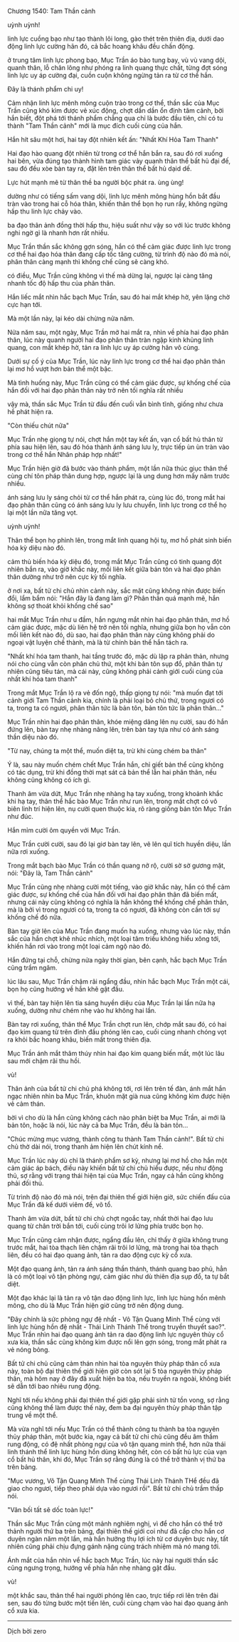 




Chương 1540: Tam Thần cảnh


uỳnh uỳnh!

linh lực cuồng bạo như tạo thành lôi long, gào thét trên thiên địa, dưới dao động linh lực cường hãn đó, cả bắc hoang khâu đều chấn động.

ở trung tâm linh lực phong bạo, Mục Trần áo bào tung bay, vù vù vang dội, quanh thân, lỗ chân lông như phóng ra linh quang thực chất, từng đợt sóng linh lực uy áp cường đại, cuồn cuộn không ngừng tản ra từ cơ thể hắn.

Đây là thánh phẩm chi uy!

Cảm nhận linh lực mênh mông cuộn trào trong cơ thể, thần sắc của Mục Trần cũng khó kìm được vẻ xúc động, chợt dần dần ổn định tâm cảnh, bời hắn biết, đột phá tới thánh phẩm chẳng qua chỉ là bước đầu tiên, chỉ có tu thành "Tam Thần cảnh" mới là mục đích cuối cùng của hắn.

Hắn hít sâu một hơi, hai tay đột nhiên kết ấn: "Nhất Khí Hỏa Tam Thanh"

Hai đạo hào quang đột nhiên từ trong cơ thể hắn bắn ra, sau đó rơi xuống hai bên, vừa đúng tạo thành hình tam giác vảy quanh thân thể bất hủ đại đế, sau đó đều xòe bàn tay ra, đặt lên trên thân thể bất hủ dạid dế.

Lực hút mạnh mẽ từ thân thề ba người bộc phát ra. ùng ùng!

dường như có tiếng sấm vang dội, linh lực mênh mông hùng hồn bắt đầu tràn vào trong hai cỗ hóa thân, khiến thân thể bọn họ run rẩy, không ngừng hấp thu linh lực chảy vào.

ba đạo thân ảnh đồng thời hấp thu, hiệu suất như vậy so với lúc trước không nghi ngờ gì là nhanh hơn rất nhiều.

Mục Trần thần sắc không gợn sóng, hắn có thể cảm giác được linh lực trong cơ thể hai đạo hóa thân đang cấp tốc tăng cường, từ trình độ nào đó mà nói, phân thân càng mạnh thì khống chế cũng sẽ càng khó.

có điều, Mục Trần cũng không vì thế mà dừng lại, ngược lại càng tăng nhanh tốc độ hấp thu của phân thân.

Hắn liếc mắt nhìn hắc bạch Mục Trần, sau đó hai mắt khép hờ, yên lặng chờ cực hạn tới.

Mà một lần này, lại kéo dài chừng nửa năm.

Nửa năm sau, một ngày, Mục Trần mở hai mắt ra, nhìn về phía hai đạo phân thân, lúc này quanh người hai đạo phân thân tràn ngập kinh khủng linh quang, con mắt khép hờ, tản ra linh lực uy áp cường hãn vô cùng.

Dưới sự cố ý của Mục Trần, lúc này linh lực trong cơ thể hai đạo phân thân lại mơ hồ vượt hơn bản thể một bậc.

Mà tình huống này, Mục Trần cũng có thể cảm giác được, sự khống chế của hắn đối với hai đạo phân thân này trở nên tối nghĩa rất nhiều

vậy mà, thần sắc Mục Trần từ đầu đến cuối vẫn bình tĩnh, giống như chưa hề phát hiện ra.

"Còn thiếu chút nữa"

Mục Trần nhẹ giọng tự nói, chợt hắn một tay kết ấn, vạn cổ bất hủ thân từ phía sau hiện lẽn, sau đó hóa thành ánh sáng lưu ly, trực tiếp ùn ùn tràn vào trong cơ thể hắn Nhân pháp hợp nhất!"

Mục Trần hiện giờ đã bước vào thánh phẩm, một lần nữa thúc giục thân thể cùng chí tôn pháp thân dung hợp, ngược lại là ung dung hơn mấy năm trước nhiều.

ánh sáng lưu ly sáng chỏi từ cơ thể hắn phát ra, cùng lúc đó, trong mắt hai đạo phân thân cũng có ánh sáng lưu ly lưu chuyển, linh lực trong cơ thể họ lại một lần nữa tăng vọt.

uỳnh uỳnh!

Thân thể bọn họ phình lên, trong mắt linh quang hội tụ, mơ hồ phát sinh biến hóa kỳ diệu nào đó.

cảm thủ biến hóa kỳ diệu đó, trong mắt Mục Trần cũng có tinh quang đột nhiên bắn ra, vào giờ khắc này, mối liên kết giữa bản tôn và hai đạo phân thân dường như trở nên cực kỳ tối nghĩa.

ở nơi xa, bất tử chi chủ nhìn cảnh này, sắc mặt cũng không nhịn được biến đổi, lẩm bẩm nói: "Hắn đây là đang làm gì? Phân thân quá mạnh mẽ, hắn không sợ thoát khỏi khống chế sao"

hai mắt Mục Trần như u đầm, hắn ngưng mắt nhìn hai đạo phân thân, mơ hồ cảm giác được, mặc dù liên hệ trở nên tối nghĩa, nhưng giữa bọn họ vẫn còn mối liên kết nào đó, dù sao, hai đạo phân thân này cũng không phải do ngoại vật luyện chế thành, mà là từ chính bản thể hắn tách ra.

"Nhất khí hóa tam thanh, hai tầng trước đó, mặc dù lập ra phân thản, nhưng nói cho cùng vẫn còn phân chủ thứ, một khi bản tôn sụp đổ, phân thân tự nhiên cũng tiêu tán, mà cái này, cũng không phải cảnh giới cuối cùng của nhất khí hóa tam thanh"

Trong mắt Mục Trần lộ ra vẻ đốn ngộ, thấp giọng tự nói: "mà muốn đạt tới cảnh giới Tam Thần cảnh kia, chính là phải loại bỏ chủ thứ, trong ngươi có ta, trong ta có ngươi, phân thân tức là bản tôn, bản tôn tức là phân thân..."

Mục Trần nhìn hai đạo phân thân, khóe miệng dâng lên nụ cười, sau đó hắn đứng lên, bàn tay nhẹ nhàng nâng lên, trên bàn tay tựa như có ánh sáng thần diệu nào đó.

"Từ nay, chúng ta một thể, muốn diệt ta, trừ khi cùng chém ba thân"

Ý là, sau này muốn chém chết Mục Trần hắn, chỉ giết bản thể cũng không có tác dụng, trừ khi đồng thời mạt sát cả bản thể lẫn hai phân thân, nếu không cũng không có ích gì.

Thanh âm vừa dứt, Mục Trần nhẹ nhàng hạ tay xuống, trong khoảnh khắc khi hạ tay, thân thể hắc bào Mục Trần như run lên, trong mắt chợt có vô biên linh trí hiện lên, nụ cười quen thuộc kia, rõ ràng giống bản tôn Mục Trần như đúc.

Hắn mỉm cười ôm quyền với Mục Trần.

Mục Trần cười cười, sau đó lại giơ bàn tay lên, vẽ lên quĩ tích huyền diệu, lần nữa rơi xuống.

Trong mắt bạch bào Mục Trần có thần quang nở rộ, cười sờ sờ gương mặt, nói: "Đây là, Tam Thần cảnh"

Mục Trần cũng nhẹ nhàng cười một tiếng, vào giờ khắc này, hắn có thể cảm giác được, sự khống chế của hắn đối với hai đạo phân thân đã biến mất, nhưng cái này cũng không có nghĩa là hắn không thể khống chế phân thân, mà là bởi vì trong ngươi có ta, trong ta có ngươi, đã không còn cần tới sự khống chế đó nữa.

Bàn tay giờ lên của Mục Trần đang muốn hạ xuống, nhưng vào lúc này, thần sắc của hắn chợt khẽ nhúc nhích, một loại tâm triều không hiểu xông tới, khiến hắn rơi vào trong một loại cảm ngộ nào đó.

Hắn đứng tại chỗ, chừng nửa ngày thời gian, bên cạnh, hắc bạch Mục Trần cũng trầm ngâm.

lúc lâu sau, Mục Trần chậm rãi ngẩng đầu, nhìn hắc bạch Mục Trần một cái, bọn họ cũng hướng về hắn khẽ gật đầu.

vì thế, bàn tay hiện lên tia sáng huyền diệu của Mục Trần lại lần nữa hạ xuống, dường như chém nhẹ vào hư không hai lần.

Bàn tay rơi xuống, thân thể Mục Trần chợt run lên, chớp mắt sau đó, có hai đạo kim quang từ trên đỉnh đầu phóng lên cao, cuối cùng nhanh chóng vọt ra khỏi bắc hoang khâu, biến mất trong thiên địa.

Mục Trần ánh mắt thâm thúy nhìn hai đạo kim quang biến mất, một lúc lâu sau mới chậm rãi thu hồi.

vù!

Thân ảnh của bất tử chi chủ phá không tới, rơi lên trên tế đàn, ánh mắt hắn ngạc nhiên nhìn ba Mục Trần, khuôn mặt già nua cũng không kìm được hiện vẻ cảm thán.

bời vì cho dù là hắn cũng không cách nào phân biệt ba Mục Trần, ai mới là bản tôn, hoặc là nói, lúc này cả ba Mục Trần, đều là bản tôn...

"Chúc mừng mục vương, thành công tu thành Tam Thần cảnh!". Bất tử chi chủ thờ dài nói, trong thanh ảm hiện lên chút kính nể.

Mục Trần lúc này dù chỉ là thánh phẩm sơ kỳ, nhưng lại mơ hồ cho hắn một cảm giác áp bách, điều này khiến bất tử chi chủ hiểu được, nếu như động thủ, sợ rằng với trạng thái hiện tại của Mục Trần, ngay cả hắn cũng không phải đối thủ.

Từ trình độ nào đó mà nói, trên đại thiên thế giới hiện giờ, sức chiến đấu của Mục Trần đã kế dưới viêm đế, võ tổ.

Thanh âm vừa dứt, bất tử chi chủ chợt ngoắc tay, nhất thời hai đạo lưu quang từ chân trời bắn tới, cuối cùng trôi lơ lửng phía trước bọn họ.

Mục Trần cũng cảm nhận được, ngẩng đầu lên, chỉ thấy ở giữa không trung trước mắt, hai tòa thạch liên chậm rãi trôi lơ lửng, mà trong hai tòa thạch liên, đều có hai đạo quang ảnh, tản ra dao động cực kỳ cổ xưa.

Một đạo quang ảnh, tản ra ánh sáng thần thánh, thánh quang bao phủ, hẳn là có một loại vô tận phòng ngự, cảm giác như dù thiên địa sụp đổ, ta tự bẩt diệt.

Một đạo khác lại là tản ra vô tận dao động linh lực, linh lực hùng hồn mênh mông, cho dù lả Mục Trần hiện giờ cũng trở nên động dung.

"Đây chính là sức phòng ngự đệ nhất - Vô Tận Quang Minh Thể cùng với linh lực hùng hồn đệ nhất - Thái Linh Thánh Thể trong truyền thuyết sao?". Mục Trần nhìn hai đạo quang ảnh tản ra dao động linh lực nguyên thủy cổ xưa kia, thần sắc cũng không kìm được nổi lên gợn sóng, trong mắt phát ra vẻ nóng bỏng.

Bất tử chi chủ cũng cảm thán nhìn hai tòa nguyên thủy pháp thân cổ xưa này, toàn bộ đại thiên thế giới hiện giờ còn sót lại 5 tòa nguyên thủy pháp thân, mà hôm nay ở đây đã xuất hiện ba tòa, nếu truyền ra ngoài, không biết sẽ dẫn tới bao nhiêu rung động.

Nghĩ tới nếu không phải đại thiên thế giới gặp phải sinh tử tồn vong, sợ rằng cũng không thể làm được thế này, đem ba đại nguyên thủy pháp thân tập trung về một thể.

Mà vừa nghĩ tới nếu Mục Trần có thể thành công tu thành ba tòa nguyên thủy pháp thân, một bước kia, ngay cả bất tử chi chủ cũng đều âm thầm rung động, có đệ nhất phòng ngự của vô tận quang minh thể, hơn nữa thái linh thánh thể linh lực hùng hồn dùng không hết, còn có bất hủ lực của vạn cổ bất hủ thân, khi đó, Mục Trần sợ rằng đúng là có thể trở thành vị thứ ba trên bảng.

"Mục vương, Vô Tận Quang Minh Thể cùng Thái Linh Thánh THể đều đã giao cho ngươi, tiếp theo phải dựa vào ngươi rồi". Bất tử chi chủ trầm thấp nói.

"Vãn bối tất sẽ dốc toàn lực!"

Thần sắc Mục Trần cũng một mảnh nghiêm nghị, vì để cho hắn có thể trở thảnh người thứ ba trên bảng, đại thiên thế giới coi như đã cấp cho hắn cơ duyên ngàn năm một lần, mà hắn hưởng thụ lợi ích từ cơ duyên bực này, tất nhiên cũng phải chịu đựng gánh nặng cùng trách nhiệm mà nó mang tới.

Ánh mắt của hắn nhìn vể hắc bạch Mục Trần, lúc này hai người thần sắc cũng ngưng trọng, hướng về phía hắn nhẹ nhàng gật đầu.

vù!

một khắc sau, thân thể hai người phóng lên cao, trực tiếp rơi lên trên đài sen, sau đó từng bước một tiến lên, cuối cùng chạm vào hai đạo quang ảnh cổ xưa kia.

***

Dịch bời zero




